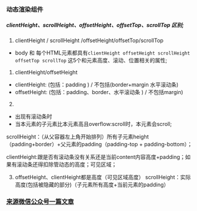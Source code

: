 ### 动态渲染组件

##### clientHeight、scrollHeight、offsetHeight、offsetTop、scrollTop 区别;

1. clientHeight / scrollHeight /offsetHeight/offsetTop/scrollTop

* body 和 每个HTML元素都具有`clientHeight offsetHeight scrollHeight offsetTop scrollTop` 这5个和元素高度、滚动、位置相关的属性;

1. clientHeight/offsetHeight
* clientHeight: (包括：padding ) / 不包括(border+margin 水平滚动条)
* offsetHeight: (包括：padding、border、水平滚动条 ) / 不包括margin)

2. 
* 出现有滚动条时
* 当本元素的子元素比本元素高且overflow:scroll时，本元素会scroll;

scrollHeight：（从父容器左上角开始排列）所有子元素height（padding+border）+父元素的padding（padding-top + padding-bottom）；

clientHeight:跟是否有滚动条没有关系还是当前content内容高度+padding；如果有滚动条还得扣除管动态的高度；可见区域；

3. offsetHeight、clientHeight都是高度（可见区域高度）
scrollHeight：实际高度(包括被隐藏的部分)（子元素所有高度+当前元素的padding）




### [来源微信公众号一篇文章](https://mp.weixin.qq.com/s/PxrJTJZ6iqfOrzbRZGB2-w)
